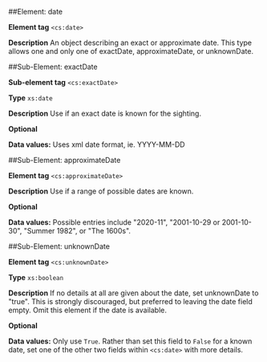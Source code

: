##Element: date

**Element tag** `<cs:date>`

**Description** An object describing an exact or approximate date. This type allows one and only one of exactDate, approximateDate, or unknownDate.

##Sub-Element: exactDate

**Sub-element tag** `<cs:exactDate>`

**Type** `xs:date`

**Description** Use if an exact date is known for the sighting.

**Optional**

**Data values:** Uses xml date format, ie. YYYY-MM-DD


##Sub-Element: approximateDate

**Element tag** `<cs:approximateDate>`

**Description** Use if a range of possible dates are known. 

**Optional**

**Data values:** Possible entries include "2020-11", "2001-10-29 or 2001-10-30", "Summer 1982", or "The 1600s".


##Sub-Element: unknownDate

**Element tag** `<cs:unknownDate>`

**Type** `xs:boolean`

**Description** If no details at all are given about the date, set unknownDate to "true". This is strongly discouraged, but preferred to leaving the date field empty. Omit this element if the date is available.

**Optional**

**Data values:** Only use `True`. Rather than set this field to `False` for a known date, set one of the other two fields within `<cs:date>` with more details.
